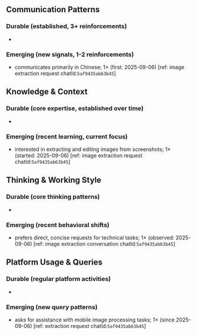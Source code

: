## Communication Patterns
### Durable (established, 3+ reinforcements)
- 
### Emerging (new signals, 1-2 reinforcements)
- communicates primarily in Chinese; 1× (first: 2025-09-06) [ref: image extraction request chatId:`5af9435ab63b45`]

## Knowledge & Context
### Durable (core expertise, established over time)
- 
### Emerging (recent learning, current focus)  
- interested in extracting and editing images from screenshots; 1× (started: 2025-09-06) [ref: image extraction request chatId:`5af9435ab63b45`]

## Thinking & Working Style
### Durable (core thinking patterns)
- 
### Emerging (recent behavioral shifts)
- prefers direct, concise requests for technical tasks; 1× (observed: 2025-09-06) [ref: image extraction conversation chatId:`5af9435ab63b45`]

## Platform Usage & Queries
### Durable (regular platform activities)
- 
### Emerging (new query patterns)
- asks for assistance with mobile image processing tasks; 1× (since 2025-09-06) [ref: extraction request chatId:`5af9435ab63b45`]